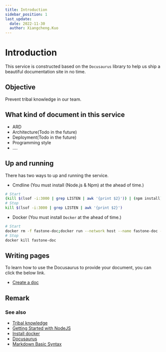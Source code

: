 ```yaml
---
title: Introduction
sidebar_position: 1
last_update:
  date: 2022-11-30
  author: Xiangcheng.Kuo
---
```


# Introduction

This service is constructed based on the `Docusaurus` library
to help us ship a beautiful documentation site in no time.<br/>

## Objective

Prevent tribal knowledge in our team.

## What kind of document in this service

- ARD
- Architecture(Todo in the future)
- Deployment(Todo in the future)
- Programming style
- ....

## Up and running

There has two ways to up and running the service.

- Cmdline (You must install (Node.js & Npm) at the ahead of time.)

```bash
# Start
(kill $(lsof -i:3000 | grep LISTEN | awk '{print $2}')) | (npm install) && (nohup npm run start > /tmp/docusaurus.log &)
# Stop
kill $(lsof -i:3000 | grep LISTEN | awk '{print $2}')
```

- Docker (You must install `Docker` at the ahead of time.)

```bash
# Start
docker rm -f fastone-doc;docker run --network host --name fastone-doc --rm -d  hub.fastonetech.com/cc3.0/fastone-doc;google-chrome http://localhost:3000/fastone-documentation/
# Stop
docker kill fastone-doc
```

## Writing pages

To learn how to use the Docusaurus to provide your document, you can click the below link.<br/>

- [Create a doc](https://docusaurus.io/docs/create-doc)

## Remark

### See also

- [Tribal knowledge](https://en.wikipedia.org/wiki/Tribal_knowledge#:~:text=Tribal%20knowledge%20is%20any%20unwritten,produce%20quality%20products%20or%20services.)
- [Getting Started with NodeJS](https://www.pluralsight.com/guides/getting-started-with-nodejs)
- [Install docker](https://docs.docker.com/engine/install/)
- [Docusaurus](https://docusaurus.io)
- [Markdown Basic Syntax](https://www.markdownguide.org/basic-syntax/)